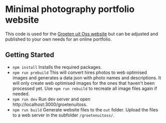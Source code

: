 # Minimal photography portfolio website

This code is used for the [Groeten uit Oss website](https://bososs.nl/groetenuitoss/) but can be adjusted and published to your own needs for an online portfolio.

## Getting Started

- `npm install` Installs the required packages.
- `npm run prebuild` This will convert hires photos to web optimised images and generates a data json with photo names and descriptions. It will only create web optimised images for the ones that haven't been processed yet. Use `npm run rebuild` to recreate all image files again if needed.
- `npm run dev` Run dev server and open  http://localhost:3000/groetenuitoss.
- `npm run build` Generate website files to the `out` folder. Upload the files to a web server in the subfolder `/groetenuitoss/`.